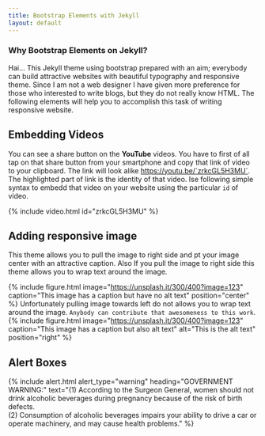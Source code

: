 ```yaml
---
title: Bootstrap Elements with Jekyll
layout: default
---
```


### Why Bootstrap Elements on Jekyll?
Hai... This Jekyll theme using bootstrap prepared with an aim; everybody can build attractive websites with beautiful typography and responsive theme. Since I am not a web designer I have given more preference for those who interested to write blogs, but they do not really know HTML. The following elements will help you to accomplish this task of writing responsive website.

## Embedding Videos
 You can see a share button on the **YouTube** videos. You have to first of all tap on that share button from your smartphone and copy that link of video to your clipboard. The link will look alike https://youtu.be/`zrkcGL5H3MU`. The highlighted part of link is the identity of that video. Ise following simple syntax to embedd that video on your website using the particular `id` of video.

{% include video.html id="zrkcGL5H3MU" %}

## Adding responsive image
 This theme allows you to pull the image to right side and pt your image center with an attractive caption. Also If you pull the image to right side this theme allows you to wrap text around the image.
 
 {% include figure.html image="https://unsplash.it/300/400?image=123" caption="This image has a caption but have no alt text" position="center" %}
 Unfortunately pulling image towards left do not allows you to wrap text around the image. `Anybody can contribute that awesomeness to this work`.<br/>
 {% include figure.html image="https://unsplash.it/300/400?image=123" caption="This image has a caption but also alt text" alt="This is the alt text" position="right" %}
## Alert Boxes

{% include alert.html alert_type="warning" heading="GOVERNMENT WARNING:" text="(1) According to the Surgeon General, women should not drink alcoholic beverages during pregnancy because of the risk of birth defects.<br />(2) Consumption of alcoholic beverages impairs your ability to drive a car or operate machinery, and may cause health problems." %}
